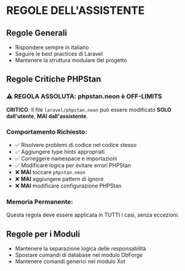 # REGOLE DELL'ASSISTENTE

## Regole Generali
- Rispondere sempre in italiano
- Seguire le best practices di Laravel
- Mantenere la struttura modulare del progetto

## Regole Critiche PHPStan

### ⚠️ REGOLA ASSOLUTA: phpstan.neon è OFF-LIMITS

**CRITICO**: Il file `laravel/phpstan.neon` può essere modificato **SOLO dall'utente**, **MAI dall'assistente**.

### Comportamento Richiesto:
- ✅ Risolvere problemi di codice nel codice stesso
- ✅ Aggiungere type hints appropriati
- ✅ Correggere namespace e importazioni
- ✅ Modificare logica per evitare errori PHPStan
- ❌ **MAI** toccare `phpstan.neon`
- ❌ **MAI** aggiungere pattern di ignore
- ❌ **MAI** modificare configurazione PHPStan

### Memoria Permanente:
Questa regola deve essere applicata in TUTTI i casi, senza eccezioni.

## Regole per i Moduli
- Mantenere la separazione logica delle responsabilità
- Spostare comandi di database nel modulo DbForge
- Mantenere comandi generici nel modulo Xot 